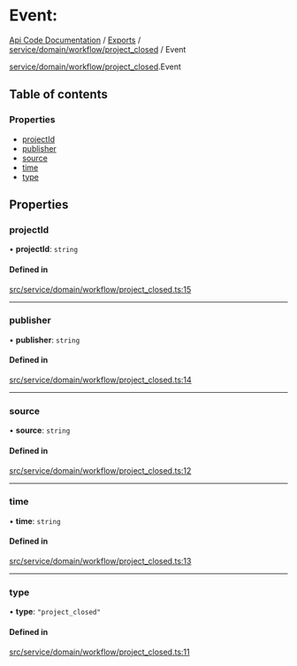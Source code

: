 # Event: 
 
[Api Code Documentation](../README.md) / [Exports](../modules.md) / [service/domain/workflow/project\_closed](../modules/service_domain_workflow_project_closed.md) / Event

[service/domain/workflow/project_closed](../modules/service_domain_workflow_project_closed.md).Event

## Table of contents

### Properties

- [projectId](service_domain_workflow_project_closed.Event.md#projectid)
- [publisher](service_domain_workflow_project_closed.Event.md#publisher)
- [source](service_domain_workflow_project_closed.Event.md#source)
- [time](service_domain_workflow_project_closed.Event.md#time)
- [type](service_domain_workflow_project_closed.Event.md#type)

## Properties

### projectId

• **projectId**: `string`

#### Defined in

[src/service/domain/workflow/project_closed.ts:15](https://github.com/openkfw/TruBudget/blob/4d7fd4be/api/src/service/domain/workflow/project_closed.ts#L15)

___

### publisher

• **publisher**: `string`

#### Defined in

[src/service/domain/workflow/project_closed.ts:14](https://github.com/openkfw/TruBudget/blob/4d7fd4be/api/src/service/domain/workflow/project_closed.ts#L14)

___

### source

• **source**: `string`

#### Defined in

[src/service/domain/workflow/project_closed.ts:12](https://github.com/openkfw/TruBudget/blob/4d7fd4be/api/src/service/domain/workflow/project_closed.ts#L12)

___

### time

• **time**: `string`

#### Defined in

[src/service/domain/workflow/project_closed.ts:13](https://github.com/openkfw/TruBudget/blob/4d7fd4be/api/src/service/domain/workflow/project_closed.ts#L13)

___

### type

• **type**: ``"project_closed"``

#### Defined in

[src/service/domain/workflow/project_closed.ts:11](https://github.com/openkfw/TruBudget/blob/4d7fd4be/api/src/service/domain/workflow/project_closed.ts#L11)

